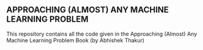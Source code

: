 ## APPROACHING (ALMOST) ANY MACHINE LEARNING PROBLEM

This repository contains all the code given in the Approaching (Almost) Any Machine Learning Problem Book (by Abhishek Thakur)